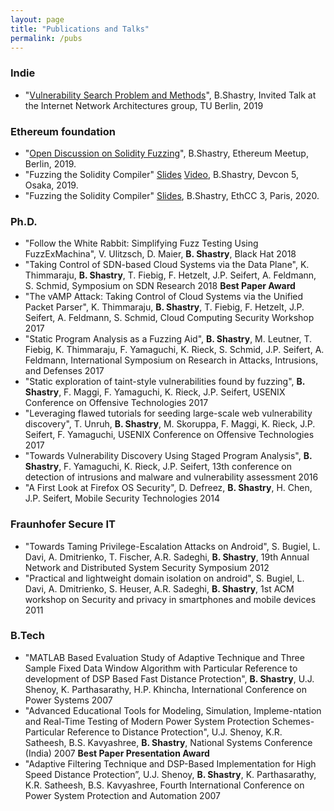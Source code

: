 ```yaml
---
layout: page
title: "Publications and Talks"
permalink: /pubs
---
```


### Indie
- "[Vulnerability Search Problem and Methods][2]", B.Shastry, Invited Talk at the Internet Network Architectures group, TU Berlin, 2019

### Ethereum foundation

- "[Open Discussion on Solidity Fuzzing][1]", B.Shastry, Ethereum Meetup, Berlin, 2019.
- "Fuzzing the Solidity Compiler" [Slides][3] [Video][4], B.Shastry, Devcon 5, Osaka, 2019.
- "Fuzzing the Solidity Compiler" [Slides][5], B.Shastry, EthCC 3, Paris, 2020.

### Ph.D.

- "Follow the White Rabbit: Simplifying Fuzz Testing Using FuzzExMachina", V. Ulitzsch, D. Maier, **B. Shastry**, Black Hat 2018
- "Taking Control of SDN-based Cloud Systems via the Data Plane", K. Thimmaraju, **B. Shastry**, T. Fiebig, F. Hetzelt, J.P. Seifert, A. Feldmann, S. Schmid, Symposium on SDN Research 2018 **Best Paper Award**
- "The vAMP Attack: Taking Control of Cloud Systems via the Unified Packet Parser", K. Thimmaraju, **B. Shastry**, T. Fiebig, F. Hetzelt, J.P. Seifert, A. Feldmann, S. Schmid, Cloud Computing Security Workshop 2017
- "Static Program Analysis as a Fuzzing Aid", **B. Shastry**, M. Leutner, T. Fiebig, K. Thimmaraju, F. Yamaguchi, K. Rieck, S. Schmid, J.P. Seifert, A. Feldmann, International Symposium on Research in Attacks, Intrusions, and Defenses 2017
- "Static exploration of taint-style vulnerabilities found by fuzzing", **B. Shastry**, F. Maggi, F. Yamaguchi, K. Rieck, J.P. Seifert, USENIX Conference on Offensive Technologies 2017
- "Leveraging flawed tutorials for seeding large-scale web vulnerability discovery", T. Unruh, **B. Shastry**, M. Skoruppa, F. Maggi, K. Rieck, J.P. Seifert, F. Yamaguchi, USENIX Conference on Offensive Technologies 2017
- "Towards Vulnerability Discovery Using Staged Program Analysis", **B. Shastry**, F. Yamaguchi, K. Rieck, J.P. Seifert, 13th conference on detection of intrusions and malware and vulnerability assessment 2016
- "A First Look at Firefox OS Security", D. Defreez, **B. Shastry**, H. Chen, J.P. Seifert, Mobile Security Technologies 2014

### Fraunhofer Secure IT

- "Towards Taming Privilege-Escalation Attacks on Android", S. Bugiel, L. Davi, A. Dmitrienko, T. Fischer, A.R. Sadeghi, **B. Shastry**, 19th Annual Network and Distributed System Security Symposium 2012
- "Practical and lightweight domain isolation on android", S. Bugiel, L. Davi, A. Dmitrienko, S. Heuser, A.R. Sadeghi, **B. Shastry**, 1st ACM workshop on Security and privacy in smartphones and mobile devices 2011

### B.Tech

- "MATLAB Based Evaluation Study of Adaptive Technique and Three Sample Fixed Data Window Algorithm with Particular Reference to development of DSP Based Fast Distance Protection", **B. Shastry**, U.J. Shenoy, K. Parthasarathy, H.P. Khincha, International Conference on Power Systems 2007 
- "Advanced Educational Tools for Modeling, Simulation, Impleme-ntation and Real-Time Testing of Modern Power System Protection Schemes-Particular Reference to Distance Protection", U.J. Shenoy, K.R. Satheesh, B.S. Kavyashree, **B. Shastry**, National Systems Conference (India) 2007 **Best Paper Presentation Award**
- "Adaptive Filtering Technique and DSP-Based Implementation for High Speed Distance Protection”, U.J. Shenoy, **B. Shastry**, K. Parthasarathy, K.R. Satheesh, B.S. Kavyashree, Fourth International Conference on Power System Protection and Automation 2007

[1]: media/Eth_Meetup_Slides.pdf
[2]: media/Vulnerability_Search_Problem_and_Methods.pdf
[3]: https://bshastry.github.io/media/Fuzzing_Solidity.pdf
[4]: https://youtu.be/cAU5NbrXst0
[5]: https://bshastry.github.io/media/Fuzzing_Solidity_EthCC3.pdf
